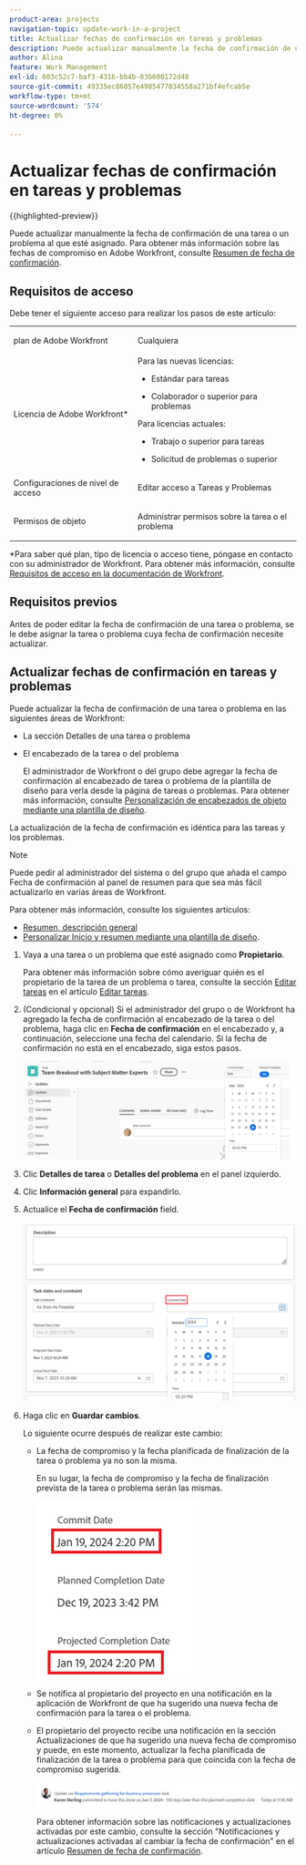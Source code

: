 ```yaml
---
product-area: projects
navigation-topic: update-work-in-a-project
title: Actualizar fechas de confirmación en tareas y problemas
description: Puede actualizar manualmente la fecha de confirmación de una tarea o un problema al que esté asignado. Para obtener más información sobre las fechas de compromiso en Adobe Workfront, consulte Información general sobre las fechas de compromiso.
author: Alina
feature: Work Management
exl-id: 003c52c7-baf3-4316-bb4b-83b600172d48
source-git-commit: 49335ec86057e4985477034558a271bf4efcab5e
workflow-type: tm+mt
source-wordcount: '574'
ht-degree: 0%

---
```



# Actualizar fechas de confirmación en tareas y problemas

{{highlighted-preview}}

Puede actualizar manualmente la fecha de confirmación de una tarea o un problema al que esté asignado. Para obtener más información sobre las fechas de compromiso en Adobe Workfront, consulte [Resumen de fecha de confirmación](../../../manage-work/projects/updating-work-in-a-project/overview-of-commit-dates.md).

## Requisitos de acceso

<!--Audited: 01/2024-->

Debe tener el siguiente acceso para realizar los pasos de este artículo:

<table style="table-layout:auto"> 
 <col> 
 <col> 
 <tbody> 
  <tr> 
   <td role="rowheader">plan de Adobe Workfront</td> 
   <td> <p>Cualquiera</p> </td> 
  </tr> 
  <tr> 
   <td role="rowheader">Licencia de Adobe Workfront*</td> 
   <td> 
   Para las nuevas licencias:
   <ul>
   <li><p>Estándar para tareas</p> </li>
   <li><p>Colaborador o superior para problemas</p></li>
   </ul>
   Para licencias actuales:
<ul>
   <li><p>Trabajo o superior para tareas</p></li> 
   <li><p>Solicitud de problemas o superior</p></li>
</ul>

</td> 
  </tr> 
  <tr> 
   <td role="rowheader">Configuraciones de nivel de acceso</td> 
   <td> <p>Editar acceso a Tareas y Problemas</p> </td> 
  </tr> 
  <tr> 
   <td role="rowheader">Permisos de objeto</td> 
   <td> <p>Administrar permisos sobre la tarea o el problema</p> </td> 
  </tr> 
 </tbody> 
</table>

*Para saber qué plan, tipo de licencia o acceso tiene, póngase en contacto con su administrador de Workfront. Para obtener más información, consulte [Requisitos de acceso en la documentación de Workfront](/help/quicksilver/administration-and-setup/add-users/access-levels-and-object-permissions/access-level-requirements-in-documentation.md).

## Requisitos previos

Antes de poder editar la fecha de confirmación de una tarea o problema, se le debe asignar la tarea o problema cuya fecha de confirmación necesite actualizar.

## Actualizar fechas de confirmación en tareas y problemas


Puede actualizar la fecha de confirmación de una tarea o problema en las siguientes áreas de Workfront:

* La sección Detalles de una tarea o problema
* <span class="preview">El encabezado de la tarea o del problema</span>

  <span class="preview">El administrador de Workfront o del grupo debe agregar la fecha de confirmación al encabezado de tarea o problema de la plantilla de diseño para verla desde la página de tareas o problemas.
Para obtener más información, consulte [Personalización de encabezados de objeto mediante una plantilla de diseño](/help/quicksilver/administration-and-setup/customize-workfront/use-layout-templates/customize-object-headers.md).</span>

La actualización de la fecha de confirmación es idéntica para las tareas y los problemas.

>[!NOTE]
>
>Puede pedir al administrador del sistema o del grupo que añada el campo Fecha de confirmación al panel de resumen para que sea más fácil actualizarlo en varias áreas de Workfront.
>
>Para obtener más información, consulte los siguientes artículos:
>
>* [Resumen, descripción general](/help/quicksilver/workfront-basics/the-new-workfront-experience/summary-overview.md)
>* [Personalizar Inicio y resumen mediante una plantilla de diseño](/help/quicksilver/administration-and-setup/customize-workfront/use-layout-templates/customize-home-summary-layout-template.md).


1. Vaya a una tarea o un problema que esté asignado como **Propietario**.

   Para obtener más información sobre cómo averiguar quién es el propietario de la tarea de un problema o tarea, consulte la sección [Editar tareas](../../../manage-work/tasks/manage-tasks/edit-tasks.md#assignments) en el artículo [Editar tareas](../../../manage-work/tasks/manage-tasks/edit-tasks.md).

1. <span class="preview">(Condicional y opcional) Si el administrador del grupo o de Workfront ha agregado la fecha de confirmación al encabezado de la tarea o del problema, haga clic en **Fecha de confirmación** en el encabezado y, a continuación, seleccione una fecha del calendario. Si la fecha de confirmación no está en el encabezado, siga estos pasos. </span>

   <span class="preview">![](assets/commit-date-task-header.png)</span>

1. Clic **Detalles de tarea** o **Detalles del problema** en el panel izquierdo.
1. Clic **Información general** para expandirlo.
1. Actualice el **Fecha de confirmación** field.

   ![](assets/task-commit-date-edit-highlighted-details-page.png)

1. Haga clic en **Guardar cambios**.

   Lo siguiente ocurre después de realizar este cambio:

   * La fecha de compromiso y la fecha planificada de finalización de la tarea o problema ya no son la misma.

     En su lugar, la fecha de compromiso y la fecha de finalización prevista de la tarea o problema serán las mismas.

     ![](assets/task-projected-completion-date-in-details-highlighted-nwe-350x230.png)

   * Se notifica al propietario del proyecto en una notificación en la aplicación de Workfront de que ha sugerido una nueva fecha de confirmación para la tarea o el problema.
   * El propietario del proyecto recibe una notificación en la sección Actualizaciones de que ha sugerido una nueva fecha de compromiso y puede, en este momento, actualizar la fecha planificada de finalización de la tarea o problema para que coincida con la fecha de compromiso sugerida.

     ![](assets/project-owner-notification-update-stream-that-commit-date-affects-project-timeline.png)


     <!--![](assets/project-owner-notification-update-stream-that-commit-date-affects-project-timeline-highlighted-nwe-350x139.png)-->

     Para obtener información sobre las notificaciones y actualizaciones activadas por este cambio, consulte la sección &quot;Notificaciones y actualizaciones activadas al cambiar la fecha de confirmación&quot; en el artículo [Resumen de fecha de confirmación](/help/quicksilver/manage-work/projects/updating-work-in-a-project/overview-of-commit-dates.md).

<!--at the Production update stream when removing legacy - replace the last bullet with: The Project Owner is notified in the Systems Activity and the All tabs of the Updates section that you have suggested a new Commit Date. They can then update the Planned Completion Date accordingly by editing the task or the issue.-->